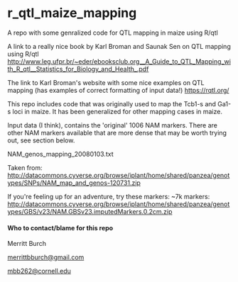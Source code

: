 # r_qtl_maize_mapping
A repo with some genralized code for QTL mapping in maize using R/qtl

A link to a really nice book by Karl Broman and Saunak Sen on QTL mapping using R/qtl
http://www.leg.ufpr.br/~eder/ebooksclub.org__A_Guide_to_QTL_Mapping_with_R_qtl__Statistics_for_Biology_and_Health_.pdf

The link to Karl Broman's website with some nice examples on QTL mapping (has examples of correct formatting of input data!)
https://rqtl.org/

This repo includes code that was originally used to map the Tcb1-s and Ga1-s loci in maize. It has been generalized for other mapping cases in maize.

Input data (I think), contains the 'original' 1006 NAM markers. There are other NAM markers available that are more dense that may be worth trying out, see section below.

NAM_genos_mapping_20080103.txt

Taken from: http://datacommons.cyverse.org/browse/iplant/home/shared/panzea/genotypes/SNPs/NAM_map_and_genos-120731.zip

If you're feeling up for an adventure, try these markers:
~7k markers: http://datacommons.cyverse.org/browse/iplant/home/shared/panzea/genotypes/GBS/v23/NAM.GBSv23.imputedMarkers.0.2cm.zip


#### Who to contact/blame for this repo

Merritt Burch

merrittbburch@gmail.com

mbb262@cornell.edu
